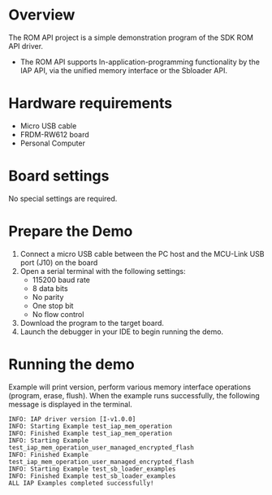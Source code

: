 Overview
========
The ROM API project is a simple demonstration program of the SDK ROM API driver.
- The ROM API supports In-application-programming functionality by the IAP API, via the unified memory interface or the
  Sbloader API.

Hardware requirements
=====================
- Micro USB cable
- FRDM-RW612 board
- Personal Computer

Board settings
============
No special settings are required.

Prepare the Demo
===============
1.  Connect a micro USB cable between the PC host and the MCU-Link USB port (J10) on the board
2.  Open a serial terminal with the following settings:
    - 115200 baud rate
    - 8 data bits
    - No parity
    - One stop bit
    - No flow control
3.  Download the program to the target board.
4.  Launch the debugger in your IDE to begin running the demo.

Running the demo
================
Example will print version, perform various memory interface operations (program, erase, flush).
When the example runs successfully, the following message is displayed in the terminal.

```
INFO: IAP driver version [I-v1.0.0]
INFO: Starting Example test_iap_mem_operation
INFO: Finished Example test_iap_mem_operation
INFO: Starting Example test_iap_mem_operation_user_managed_encrypted_flash
INFO: Finished Example test_iap_mem_operation_user_managed_encrypted_flash
INFO: Starting Example test_sb_loader_examples
INFO: Finished Example test_sb_loader_examples
ALL IAP Examples completed successfully!
```



